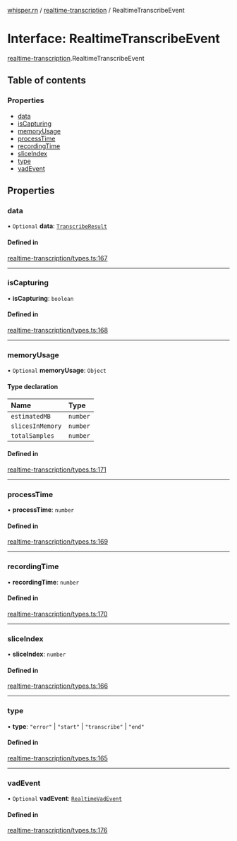[whisper.rn](../README.md) / [realtime-transcription](../modules/realtime_transcription.md) / RealtimeTranscribeEvent

# Interface: RealtimeTranscribeEvent

[realtime-transcription](../modules/realtime_transcription.md).RealtimeTranscribeEvent

## Table of contents

### Properties

- [data](realtime_transcription.RealtimeTranscribeEvent.md#data)
- [isCapturing](realtime_transcription.RealtimeTranscribeEvent.md#iscapturing)
- [memoryUsage](realtime_transcription.RealtimeTranscribeEvent.md#memoryusage)
- [processTime](realtime_transcription.RealtimeTranscribeEvent.md#processtime)
- [recordingTime](realtime_transcription.RealtimeTranscribeEvent.md#recordingtime)
- [sliceIndex](realtime_transcription.RealtimeTranscribeEvent.md#sliceindex)
- [type](realtime_transcription.RealtimeTranscribeEvent.md#type)
- [vadEvent](realtime_transcription.RealtimeTranscribeEvent.md#vadevent)

## Properties

### data

• `Optional` **data**: [`TranscribeResult`](../modules/index.md#transcriberesult)

#### Defined in

[realtime-transcription/types.ts:167](https://github.com/mybigday/whisper.rn/blob/ee85d12/src/realtime-transcription/types.ts#L167)

___

### isCapturing

• **isCapturing**: `boolean`

#### Defined in

[realtime-transcription/types.ts:168](https://github.com/mybigday/whisper.rn/blob/ee85d12/src/realtime-transcription/types.ts#L168)

___

### memoryUsage

• `Optional` **memoryUsage**: `Object`

#### Type declaration

| Name | Type |
| :------ | :------ |
| `estimatedMB` | `number` |
| `slicesInMemory` | `number` |
| `totalSamples` | `number` |

#### Defined in

[realtime-transcription/types.ts:171](https://github.com/mybigday/whisper.rn/blob/ee85d12/src/realtime-transcription/types.ts#L171)

___

### processTime

• **processTime**: `number`

#### Defined in

[realtime-transcription/types.ts:169](https://github.com/mybigday/whisper.rn/blob/ee85d12/src/realtime-transcription/types.ts#L169)

___

### recordingTime

• **recordingTime**: `number`

#### Defined in

[realtime-transcription/types.ts:170](https://github.com/mybigday/whisper.rn/blob/ee85d12/src/realtime-transcription/types.ts#L170)

___

### sliceIndex

• **sliceIndex**: `number`

#### Defined in

[realtime-transcription/types.ts:166](https://github.com/mybigday/whisper.rn/blob/ee85d12/src/realtime-transcription/types.ts#L166)

___

### type

• **type**: ``"error"`` \| ``"start"`` \| ``"transcribe"`` \| ``"end"``

#### Defined in

[realtime-transcription/types.ts:165](https://github.com/mybigday/whisper.rn/blob/ee85d12/src/realtime-transcription/types.ts#L165)

___

### vadEvent

• `Optional` **vadEvent**: [`RealtimeVadEvent`](realtime_transcription.RealtimeVadEvent.md)

#### Defined in

[realtime-transcription/types.ts:176](https://github.com/mybigday/whisper.rn/blob/ee85d12/src/realtime-transcription/types.ts#L176)
